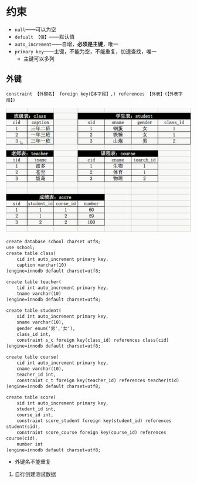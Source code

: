 # 约束

- `null`——可以为空
- `defualt 【值】`——默认值
- `auto_increment`——自增，**必须是主键**，唯一
- `primary key`——主键，不能为空，不能重复，加速查找，唯一
  - 主键可以多列

## 外键

```mysql
constraint 【外键名】 foreign key(【本字段】,) references 【外表】(【外表字段】)
```

![1559307349125](约束.assets/1559307349125.png)

```mysql
create database school charset utf8;
use school;
create table class(
    cid int auto_increment primary key,
    caption varchar(10)
)engine=innodb default charset=utf8;
```

```mysql
create table teacher(
    tid int auto_increment primary key,
    tname varchar(10)
)engine=innodb default charset=utf8;
```

```mysql
create table student(
    sid int auto_increment primary key,
    sname varchar(10),
    gender enum('男','女'),
    class_id int,
    constraint s_c foreign key(class_id) references class(cid)
)engine=innodb default charset=utf8;
```

```mysql
create table course(
    cid int auto_increment primary key,
    cname varchar(10),
    teacher_id int,
    constraint c_t foreign key(teacher_id) references teacher(tid)
)engine=innodb default charset=utf8;
```


```mysql
create table score(
	sid int auto_increment primary key,
    student_id int,
    course_id int,
    constraint score_student foreign key(student_id) references student(sid),
    constraint score_course foreign key(course_id) references course(cid),
    number int
)engine=innodb default charset=utf8;
```

- 外键名不能重复

1. 自行创建测试数据

```mysql

```

